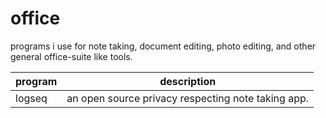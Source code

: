 # office 

programs i use for note taking,
document editing,
photo editing,
and other general office-suite like tools.

| program | description |
| --- | --- |
| logseq | an open source privacy respecting note taking app. |

